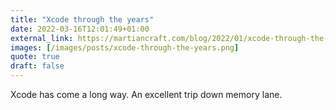 ```yaml
---
title: "Xcode through the years"
date: 2022-03-16T12:01:49+01:00
external_link: https://martiancraft.com/blog/2022/01/xcode-through-the-years/
images: [/images/posts/xcode-through-the-years.png]
quote: true
draft: false
---
```


Xcode has come a long way. An excellent trip down memory lane.
